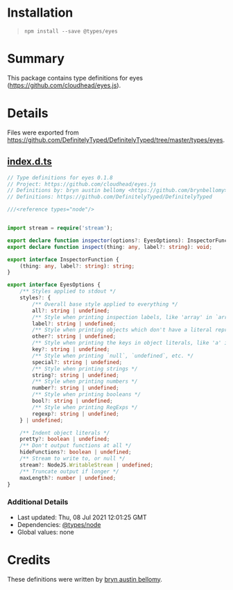 # Installation
> `npm install --save @types/eyes`

# Summary
This package contains type definitions for eyes (https://github.com/cloudhead/eyes.js).

# Details
Files were exported from https://github.com/DefinitelyTyped/DefinitelyTyped/tree/master/types/eyes.
## [index.d.ts](https://github.com/DefinitelyTyped/DefinitelyTyped/tree/master/types/eyes/index.d.ts)
````ts
// Type definitions for eyes 0.1.8
// Project: https://github.com/cloudhead/eyes.js
// Definitions by: bryn austin bellomy <https://github.com/brynbellomy>
// Definitions: https://github.com/DefinitelyTyped/DefinitelyTyped

///<reference types="node"/>


import stream = require('stream');

export declare function inspector(options?: EyesOptions): InspectorFunction;
export declare function inspect(thing: any, label?: string): void;

export interface InspectorFunction {
    (thing: any, label?: string): string;
}

export interface EyesOptions {
    /** Styles applied to stdout */
    styles?: {
        /** Overall base style applied to everything */
        all?: string | undefined;
        /** Style when printing inspection labels, like 'array' in `array: [1, 2, 3]` */
        label?: string | undefined;
        /** Style when printing objects which don't have a literal representation, such as functions */
        other?: string | undefined;
        /** Style when printing the keys in object literals, like 'a' in `{a: 1}` */
        key?: string | undefined;
        /** Style when printing `null`, `undefined`, etc. */
        special?: string | undefined;
        /** Style when printing strings */
        string?: string | undefined;
        /** Style when printing numbers */
        number?: string | undefined;
        /** Style when printing booleans */
        bool?: string | undefined;
        /** Style when printing RegExps */
        regexp?: string | undefined;
    } | undefined;

    /** Indent object literals */
    pretty?: boolean | undefined;
    /** Don't output functions at all */
    hideFunctions?: boolean | undefined;
    /** Stream to write to, or null */
    stream?: NodeJS.WritableStream | undefined;
    /** Truncate output if longer */
    maxLength?: number | undefined;
}

````

### Additional Details
 * Last updated: Thu, 08 Jul 2021 12:01:25 GMT
 * Dependencies: [@types/node](https://npmjs.com/package/@types/node)
 * Global values: none

# Credits
These definitions were written by [bryn austin bellomy](https://github.com/brynbellomy).
